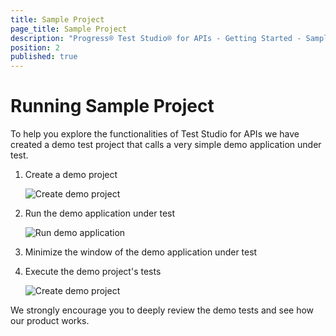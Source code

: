 ```yaml
---
title: Sample Project
page_title: Sample Project
description: "Progress® Test Studio® for APIs - Getting Started - Sample Project"
position: 2
published: true
---
```


# Running Sample Project 

To help you explore the functionalities of Test Studio for APIs we have created a demo test project that calls a very simple demo application under test.

1. Create a demo project

    ![Create demo project](/img/getting-started/sample-project/create-demo-project.png)

2. Run the demo application under test

    ![Run demo application](/img/getting-started/sample-project/run-demo-application.png)

3. Minimize the window of the demo application under test

3. Execute the demo project's tests

    ![Create demo project](/img/getting-started/sample-project/execute-demo-tests.png)

We strongly encourage you to deeply review the demo tests and see how our product works.